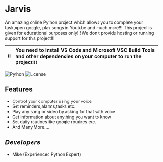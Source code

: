 # Jarvis

An amazing online Python project which allows you to complete your task,open google, play songs in Youtube and much more!!! This project is given for educational purposes only!!! We don't provide hosting or running support for this project!!!

:bangbang: | You need to install VS Code and Microsoft VSC Build Tools and other dependencies on your computer to run the project!!! 
:---: | :---

![Python](https://img.shields.io/badge/Python-3.8-red?style=for-the-badge)
![License](https://img.shields.io/github/license/AppsoftLimited/Jarvis?style=for-the-badge)


 

## Features
 - Control your computer using your voice
 - Set reminders,alarms,tasks etc.
 - Play any song or video by asking for that with voice
 - Get information about anything you want to know
 - Set daily routines like google routines etc.
 - And Many More....
 
## _Developers_
 - Mike (Experienced Python Expert)

             
